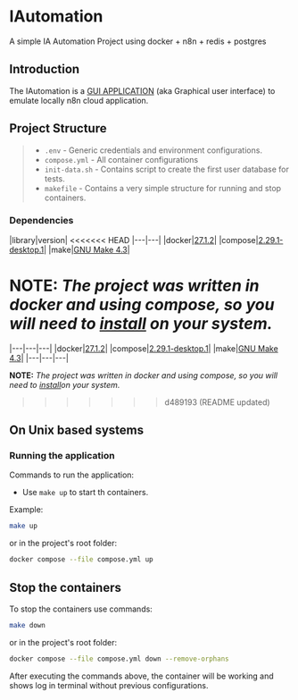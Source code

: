 # IAutomation

A simple IA Automation Project using docker + n8n + redis + postgres

## Introduction

The IAutomation is a [GUI APPLICATION](https://en.wikipedia.org/wiki/Graphical_user_interface) (aka Graphical user interface) to emulate locally n8n cloud application.

## Project Structure
>
> - `.env` - Generic credentials and environment configurations.
> - `compose.yml` - All container configurations
> - `init-data.sh` - Contains script to create the first user database for tests.
> - `makefile` - Contains a very simple structure for running and stop containers.
>
### Dependencies

|library|version|
<<<<<<< HEAD
|---|---|
|docker|[27.1.2](https://docs.docker.com/get-docker/)|
|compose|[2.29.1-desktop.1](https://docs.docker.com/compose/install/)|
|make|[GNU Make 4.3](https://www.gnu.org/software/make/)|

**NOTE:** *The project was written in docker and using compose, so you will need to [install](https://docs.docker.com/get-docker/) on your system.*
=======
|---|---|---|
|docker|[27.1.2](https://docs.docker.com/get-docker/)|
|compose|[2.29.1-desktop.1](https://docs.docker.com/compose/install/)|
|make|[GNU Make 4.3](https://www.gnu.org/software/make/)|
|---|---|---|

**NOTE:** *The project was written in docker and using compose, so you will need to [install](https://docs.docker.com/get-docker/)on your system.*
>>>>>>> d489193 (README updated)

## On Unix based systems

### Running the application

Commands to run the application:

- Use `make up`  to start th containers.

Example:

```bash
make up
```

or in the project's root folder:

```bash
docker compose --file compose.yml up
```

## Stop the containers

To stop the containers use commands:

```bash
make down
```

or in the project's root folder:

```bash
docker compose --file compose.yml down --remove-orphans
```

After executing the commands above, the container will be working and shows log in terminal without previous configurations.
